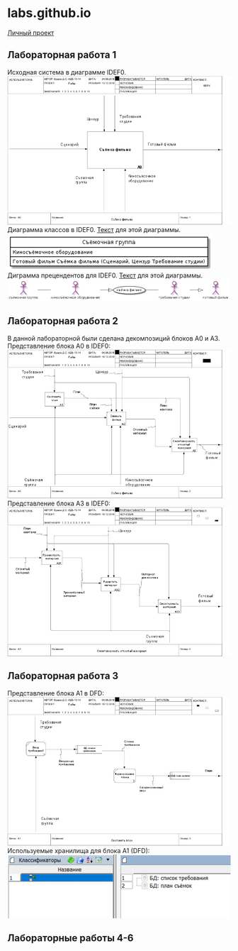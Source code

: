 # labs.github.io
[ Личный проект ](http://127.0.0.1:50029/index.html?h=768&w=1024 "Личный проект")
## Лабораторная работа 1
Исходная система в диаграмме IDEF0.
![](https://github.com/UnderTakerIsMyName/labs.github.io/blob/master/01_A0.png)  
Диаграмма классов в IDEF0. [Текст](https://github.com/UnderTakerIsMyName/labs.github.io/blob/master/1.txt) для этой диаграммы.  
![](https://github.com/UnderTakerIsMyName/labs.github.io/blob/master/LP31IiD048RFtQSOUbBm8Mfz0M-UboJOq6rMTbCyY11RKL11n9itFNXErM1gc-qh_FCale9Z2XBPqtpxptwpC_2vTlbqOjJtQgFyECrEjDCJYepsdivKRwYZyR6pqom-iCOwEXgbUQ9w-yxPqoqP6eb8qBeuSLrqhhQlzF7CD_o0DG9Veq79zuHtBdYEZPooJzhJeSW8JwZHIEpYNqD0.png)  
Диграмма прецендентов для IDEF0. [Текст](https://github.com/UnderTakerIsMyName/labs.github.io/blob/master/2.txt) для этой диаграммы.  
![](https://github.com/UnderTakerIsMyName/labs.github.io/blob/master/dP71IiD048RFtQSOUj93eKyWJJq7SlEy9ciRccR3PeC75MeK11N4DudMGArDV8MPDtB2Maclikmky--t_ypiJd8hZIsMYSWNSPf98vSWGwiDN8d1L8QBcT556ftgXAMpUMoL67Z6w4kdJ1D66DGcKiP9MM6oH8cRdc6Hgr3cwj-Mvvt4Zecwi60rc7Wsjn35HeKsrgbm1GTZa3aCwP.png)  

## Лабораторная работа 2
В данной лабораторной были сделана декомпозиций блоков A0 и A3.
Представление блока A0 в IDEF0:
![](https://github.com/UnderTakerIsMyName/labs.github.io/blob/master/02_A0.png)  
Представление блока A3 в IDEF0:
![](https://github.com/UnderTakerIsMyName/labs.github.io/blob/master/04_A3.png)  

## Лабораторная работа 3
Представление блока A1 в DFD:  
![](https://github.com/UnderTakerIsMyName/labs.github.io/blob/master/03_A1.png)  
Используемые хранилища для блока A1 (DFD):  
![](https://github.com/UnderTakerIsMyName/labs.github.io/blob/master/бд.PNG)  

## Лабораторные работы 4-6

